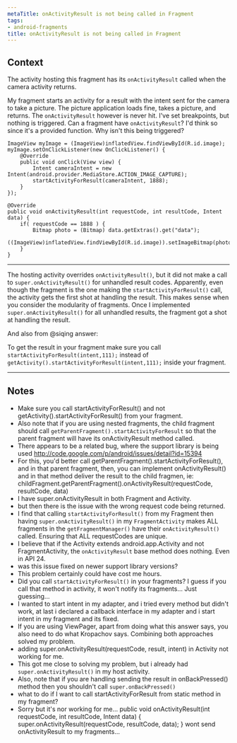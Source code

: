 ```yaml
---
metaTitle: onActivityResult is not being called in Fragment
tags:
- android-fragments
title: onActivityResult is not being called in Fragment
---
```


## Context

The activity hosting this fragment has its `onActivityResult` called when the camera activity returns.


My fragment starts an activity for a result with the intent sent for the camera to take a picture. The picture application loads fine, takes a picture, and returns. The `onActivityResult` however is never hit. I've set breakpoints, but nothing is triggered. Can a fragment have `onActivityResult`? I'd think so since it's a provided function. Why isn't this being triggered?



```
ImageView myImage = (ImageView)inflatedView.findViewById(R.id.image);
myImage.setOnClickListener(new OnClickListener() {
    @Override
    public void onClick(View view) {
        Intent cameraIntent = new Intent(android.provider.MediaStore.ACTION_IMAGE_CAPTURE);
        startActivityForResult(cameraIntent, 1888);
    }
});

@Override
public void onActivityResult(int requestCode, int resultCode, Intent data) {
    if( requestCode == 1888 ) {
        Bitmap photo = (Bitmap) data.getExtras().get("data");
        ((ImageView)inflatedView.findViewById(R.id.image)).setImageBitmap(photo);
    }
}

```


---

The hosting activity overrides `onActivityResult()`, but it did not make a call to `super.onActivityResult()` for unhandled result codes. Apparently, even though the fragment is the one making the `startActivityForResult()` call, the activity gets the first shot at handling the result. This makes sense when you consider the modularity of fragments. Once I implemented `super.onActivityResult()` for all unhandled results, the fragment got a shot at handling the result.


And also from @siqing answer:


To get the result in your fragment make sure you call `startActivityForResult(intent,111);` instead of `getActivity().startActivityForResult(intent,111);` inside your fragment.



---

## Notes

-  Make sure you call startActivityForResult() and not getActivity().startActivityForResult() from your fragment.
- Also note that if you are using nested fragments, the child fragment should call `getParentFragment().startActivityForResult` so that the parent fragment will have its onActivityResult method called.
- There appears to be a related bug, where the support library is being used http://code.google.com/p/android/issues/detail?id=15394
- For this, you'd better call getParentFragment().startActivityForResult(), and in that parent fragment, then, you can implement onActivityResult() and in that method deliver the result to the child fragmen, ie: childFragment.getParentFragment().onActivityResult(requestCode, resultCode, data)
- I have super.onActivityResult in both Fragment and Activity.
-  but then there is the issue with the wrong request code being returned.
- I find that calling `startActivityForResult()` from my Fragment then having `super.onActivityResult()` in my `FragmentActivity` makes ALL fragments in the `getFragmentManager()` have their `onActivityResult()` called. Ensuring that ALL requestCodes are unique.
- I believe that if the Activity extends android.app.Activity and not FragmentActivity, the `onActivityResult` base method does nothing. Even in API 24.
- was this issue fixed on newer support library versions?
- This problem certainly could have cost me hours.
-  Did you call `startActivityForResult()` in your fragments? I guess if you call that method in activity, it won't notify its fragments... Just guessing...
- I wanted to start intent in my adapter, and i tried every method but didn't work, at last i declared a callback interface in my adapter and i start intent in my fragment and its fixed.
- If you are using ViewPager, apart from doing what this answer says, you also need to do what  Kropachov says. Combining both approaches solved my problem.
-  adding super.onActivityResult(requestCode, result, intent) in Activity not working for me.
- This got me close to solving my problem, but i already had `super.onActivityResult()` in my host activity.
- Also, note that if you are handling sending the result in onBackPressed() method then you shouldn't call `super.onBackPressed()`
- what to do if I want to call startActivityForResult from static method in my fragment?
- Sorry but it's nor working for me... 
 public void onActivityResult(int requestCode, int resultCode, Intent data) {
        super.onActivityResult(requestCode, resultCode, data);
    }
wont send onActivityResult to my fragments...
